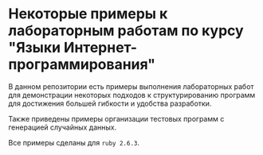 # Некоторые примеры к лабораторным работам по курсу "Языки Интернет-программирования"

В данном репозитории есть примеры выполнения лабораторных работ для демонстрации некоторых подходов к структурированию программ для достижения большей гибкости и удобства разработки.

Также приведены примеры организации тестовых программ с генерацией случайных данных.

Все примеры сделаны для `ruby 2.6.3`.
